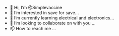 - 👋 Hi, I’m @Simplevaccine
- 👀 I’m interested in save for save...
- 🌱 I’m currently learning electrical and electronics...
- 💞️ I’m looking to collaborate on with you  ...
- 📫 How to reach me ...

<!---
Simplevaccine/Simplevaccine is a ✨ special ✨ repository because its `README.md` (this file) appears on your GitHub profile.
You can click the Preview link to take a look at your changes.
--->

